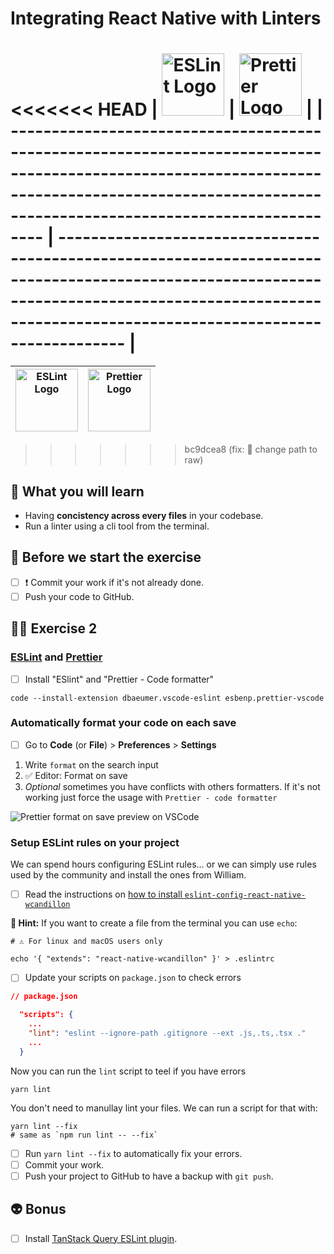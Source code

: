 # Integrating React Native with Linters

<<<<<<< HEAD
| <img src="https://raw.githubusercontent.com/flexbox/react-native-bootcamp/2a8553c78eaadef2ce3ff874fb93ae716fc7fce7/challenges/assets/eslint.png" width="100px" height="100px" alt="ESLint Logo" /> | <img src="https://raw.githubusercontent.com/flexbox/react-native-bootcamp/2a8553c78eaadef2ce3ff874fb93ae716fc7fce7/challenges/assets/prettier.png" width="100px" height="100px" alt="Prettier Logo" /> |
| -------------------------------------------------------------------------------------------------------------------------------------------------------------------------------------------------- | ------------------------------------------------------------------------------------------------------------------------------------------------------------------------------------------------------ |
=======
| <img src="https://raw.githubusercontent.com/flexbox/react-native-workshop/main/challenges/assets/eslint.png" width="100px" height="100px" alt="ESLint Logo" /> | <img src="https://raw.githubusercontent.com/flexbox/react-native-workshop/main/challenges/assets/prettier.png" width="100px" height="100px" alt="Prettier Logo" /> |
| -------------------------------------------------------------------------------------------------------------------------------------------------------------- | ------------------------------------------------------------------------------------------------------------------------------------------------------------------ |
>>>>>>> bc9dcea8 (fix: 🐛 change path to raw)

## 📡 What you will learn

- Having **concistency across every files** in your codebase.
- Run a linter using a cli tool from the terminal.

## 👾 Before we start the exercise

- [ ] ❗ Commit your work if it's not already done.
- [ ] Push your code to GitHub.

## 👨‍🚀 Exercise 2

### [ESLint](https://marketplace.visualstudio.com/items?itemName=dbaeumer.vscode-eslint) and [Prettier](https://marketplace.visualstudio.com/items?itemName=esbenp.prettier-vscode)

- [ ] Install "ESlint" and "Prettier - Code formatter"

```console
code --install-extension dbaeumer.vscode-eslint esbenp.prettier-vscode
```

### Automatically format your code on each save

- [ ] Go to **Code** (or **File**) > **Preferences** > **Settings**

1. Write `format` on the search input
2. ✅ Editor: Format on save
3. _Optional_ sometimes you have conflicts with others formatters. If it's not working just force the usage with `Prettier - code formatter`

![Prettier format on save preview on VSCode](https://raw.githubusercontent.com/flexbox/react-native-workshop/main/challenges/ecosystem/format-on-save.png)

### Setup ESLint rules on your project

We can spend hours configuring ESLint rules... or we can simply use rules used by the community and install the ones from William.

- [ ] Read the instructions on [how to install `eslint-config-react-native-wcandillon`](https://github.com/wcandillon/eslint-config-react-native-wcandillon#readme)

**🔭 Hint:** If you want to create a file from the terminal you can use `echo`:

```console
# ⚠️ For linux and macOS users only

echo '{ "extends": "react-native-wcandillon" }' > .eslintrc
```

- [ ] Update your scripts on `package.json` to check errors

```json
// package.json

  "scripts": {
    ...
    "lint": "eslint --ignore-path .gitignore --ext .js,.ts,.tsx ."
    ...
  }
```

Now you can run the `lint` script to teel if you have errors

```console
yarn lint
```

You don't need to manullay lint your files. We can run a script for that with:

```console
yarn lint --fix
# same as `npm run lint -- --fix`
```

- [ ] Run `yarn lint --fix` to automatically fix your errors.
- [ ] Commit your work.
- [ ] Push your project to GitHub to have a backup with `git push`.

## 👽 Bonus

- [ ] Install [TanStack Query ESLint plugin](https://tanstack.com/query/v4/docs/react/eslint/eslint-plugin-query).
